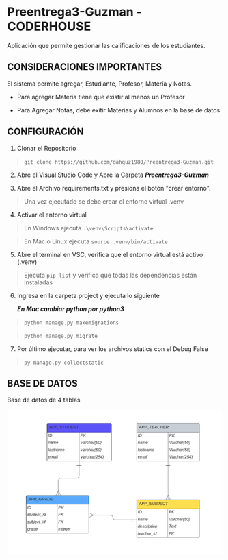 # Preentrega3-Guzman - CODERHOUSE

Aplicación que permite gestionar las calificaciones de los estudiantes. 

## CONSIDERACIONES IMPORTANTES

El sistema permite agregar, Estudiante, Profesor, Matería y Notas. 

- Para agregar Matería tiene que existir al menos un Profesor

- Para Agregar Notas, debe exitir Materias y Alumnos en la base de datos

## CONFIGURACIÓN

1. Clonar el Repositorio

> `git clone https://github.com/dahguz1980/Preentrega3-Guzman.git`

2. Abre el Visual Studio Code y Abre la Carpeta ***Preentrega3-Guzman***

3. Abre el Archivo requirements.txt y presiona el botón "crear entorno".

> Una vez ejecutado se debe crear el entorno virtual .venv 

4. Activar el entorno virtual

> En Windows ejecuta `.\venv\Scripts\activate`

> En Mac o Linux ejecuta `source .venv/bin/activate`

5. Abre el terminal en VSC, verifica que el entorno virtual está activo (.venv) 

> Ejecuta `pip list` y verifica que todas las dependencias están instaladas

6. Ingresa en la carpeta project y ejecuta lo siguiente

    ***En Mac cambiar python por python3***

>`python manage.py makemigrations`

>`python manage.py migrate`

7. Por último ejecutar, para ver los archivos statics con el Debug False

> `py manage.py collectstatic`

## BASE DE DATOS

Base de datos de 4 tablas 

![Database Model!](project/apps/GradeApp/static/GradeApp/assets/database.png "Grade App Database")


